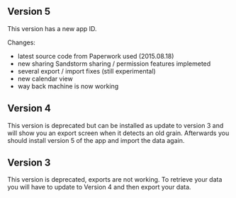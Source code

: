 ## Version 5
This version has a new app ID.

Changes:
- latest source code from Paperwork used (2015.08.18)
- new sharing Sandstorm sharing / permission features implemeted
- several export / import fixes (still experimental)
- new calendar view
- way back machine is now working

## Version 4
This version is deprecated but can be installed as update to version 3 and will show you an export screen when it detects an old grain. Afterwards you should install version 5 of the app and import the data again.

## Version 3
This version is deprecated, exports are not working. To retrieve your data you will have to update to Version 4 and then export your data.
